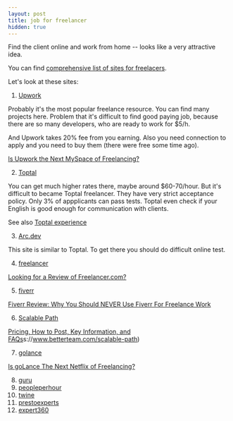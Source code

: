 ```yaml
---
layout: post
title: job for freelancer
hidden: true
---
```

Find the client online and work from home -- looks like a very attractive idea.

You can find [comprehensive list of sites for freelacers](https://blog.payoneer.com/freelancers/it-programming/20-job-sites-for-freelance-programmers-and-designers/).

Let's look at these sites:

1. [Upwork](https://www.upwork.com/)

Probably it's the most popular freelance resource. You can find many projects here.
Problem that it's difficult to find good paying job, because there are so many developers, who are ready to work for $5/h.

And Upwork takes 20% fee from you earning. Also you need connection to apply and you need to buy them (there were free some time ago).

[Is Upwork the Next MySpace of Freelancing?](https://medium.com/maqtoob-for-entrepreneurs/is-upwork-the-next-myspace-of-freelancing-f701ec573933)

2. [Toptal](https://www.toptal.com/)

You can get much higher rates there, maybe around $60-70/hour. But it's difficult to became Toptal freelancer. They have very strict acceptance policy. Only 3% of appplicants can pass tests. Toptal even check if your English is good enough for communication with clients.

See also [Toptal experience](https://medium.com/@joe.vqhoa/my-experience-with-toptal-dfdc0df077a)

3. [Arc.dev](https://arc.dev/)

This site is similar to Toptal. To get there you should do difficult online test.

4. [freelancer](https://www.freelancer.com/)

[Looking for a Review of Freelancer.com?](https://blog.hubstaff.com/review-of-freelancer-com/)

5. [fiverr](https://www.fiverr.com/)

[Fiverr Review: Why You Should NEVER Use Fiverr For Freelance Work](https://thefreelanceeffect.com/fiverr-review/)

6. [Scalable Path](https://www.scalablepath.com/)

[Pricing, How to Post, Key Information, and FAQs](http)s://www.betterteam.com/scalable-path)

7. [golance](https://golance.com/)

[Is goLance The Next Netflix of Freelancing?](https://medium.com/@nebojsa.todorovic/is-golance-the-next-netflix-of-freelancing-be7b1a98fa80)

8. [guru](https://www.guru.com/)
9. [peopleperhour](https://www.peopleperhour.com/)
10. [twine](https://www.twine.fm/)
11. [prestoexperts](https://www.prestoexperts.com/)
12. [expert360](https://expert360.com/)
